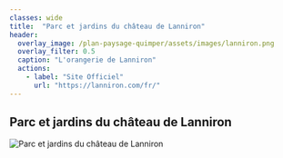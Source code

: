 ```yaml
---
classes: wide
title:  "Parc et jardins du château de Lanniron"
header:
  overlay_image: /plan-paysage-quimper/assets/images/lanniron.png
  overlay_filter: 0.5
  caption: "L'orangerie de Lanniron"
  actions:
    - label: "Site Officiel"
      url: "https://lanniron.com/fr/"
---
```


## Parc et jardins du château de Lanniron

![Parc et jardins du château de Lanniron](/plan-paysage-quimper/assets/images/lanniron.png)
